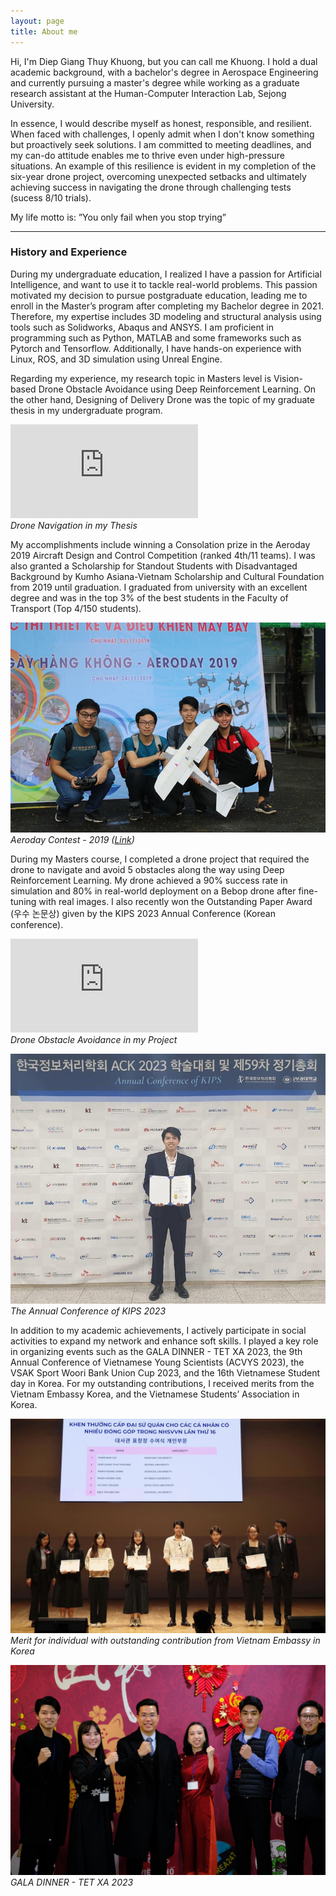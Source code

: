 ```yaml
---
layout: page
title: About me
---
```


Hi, I'm Diep Giang Thuy Khuong, but you can call me Khuong. I hold a dual academic background, with a bachelor's degree in Aerospace Engineering and currently pursuing a master's degree while working as a graduate research assistant at the Human-Computer Interaction Lab, Sejong University. 

In essence, I would describe myself as honest, responsible, and resilient. When faced with challenges, I openly admit when I don't know something but proactively seek solutions. I am committed to meeting deadlines, and my can-do attitude enables me to thrive even under high-pressure situations. An example of this resilience is evident in my completion of the six-year drone project, overcoming unexpected setbacks and ultimately achieving success in navigating the drone through challenging tests (sucess 8/10 trials).

My life motto is: ”You only fail when you stop trying”

---
### History and Experience
During my undergraduate education, I realized I have a passion for Artificial Intelligence, and want to use it to tackle real-world problems. This passion motivated my decision to pursue postgraduate education, leading me to enroll in the Master’s program after completing my Bachelor degree in 2021. Therefore, my expertise includes 3D modeling and structural analysis using tools such as Solidworks, Abaqus and ANSYS. I am proficient in programming such as Python, MATLAB and some frameworks such as Pytorch and Tensorflow. Additionally, I have hands-on experience with Linux, ROS, and 3D simulation using Unreal Engine.

Regarding my experience, my research topic in Masters level is Vision-based Drone Obstacle Avoidance using Deep Reinforcement Learning. On the other hand, Designing of Delivery Drone was the topic of my graduate thesis in my undergraduate program.

<p>
<div class="wrapper">
    <div class="h_iframe">
        <iframe src="https://drive.google.com/file/d/1HexY4Ni-ji5Qaq-5C1UBHMlCBt2SsrEX/preview" 
        frameborder="0" 
        allow="accelerometer; encrypted-media; gyroscope; picture-in-picture"
        allowfullscreen></iframe>
    </div>
</div>
<em>Drone Navigation in my Thesis</em>
</p>

My accomplishments include winning a Consolation prize in the Aeroday 2019 Aircraft Design and Control Competition (ranked 4th/11 teams). I was also granted a Scholarship for Standout Students with Disadvantaged Background by Kumho Asiana-Vietnam Scholarship and Cultural Foundation from 2019 until graduation. I graduated from university with an excellent degree and was in the top 3% of the best students in the Faculty of Transport (Top 4/150 students). 

![Aeroday Contest](img/contest.jpg)
*Aeroday Contest - 2019 ([Link](https://oisp.hcmut.edu.vn/en/student-life/aeroday-2019-aircraft-design-and-control-competition.html))*

During my Masters course, I completed a drone project that required the drone to navigate and avoid 5 obstacles along the way using Deep Reinforcement Learning. My drone achieved a 90% success rate in simulation and 80% in real-world deployment on a Bebop drone after fine-tuning with real images. I also recently won the Outstanding Paper Award (우수 논문상) given by the KIPS 2023 Annual Conference (Korean conference).

<p>
<div class="wrapper">
    <div class="h_iframe">
        <iframe src="https://drive.google.com/file/d/1Y--veh5GVBX9qrAlVKHr0992n-hgSmei/preview" 
        frameborder="0" 
        allow="accelerometer; encrypted-media; gyroscope; picture-in-picture"
        allowfullscreen></iframe>
    </div>
</div>
<em>Drone Obstacle Avoidance in my Project</em>
</p>

![Conference](img/conference.jpeg)
*The Annual Conference of KIPS 2023*


In addition to my academic achievements, I actively participate in social activities to expand my network and enhance soft skills. I played a key role in organizing events such as the GALA DINNER - TET XA 2023, the 9th Annual Conference of Vietnamese Young Scientists (ACVYS 2023), the VSAK Sport Woori Bank Union Cup 2023, and the 16th Vietnamese Student day in Korea. For my outstanding contributions, I received merits from the Vietnam Embassy Korea, and the Vietnamese Students’ Association in Korea.

![Merit](img/merit.jpg)
*Merit for individual with outstanding contribution from Vietnam Embassy in Korea*

![Merit](img/tet_xa.jpg)
*GALA DINNER - TET XA 2023*


















